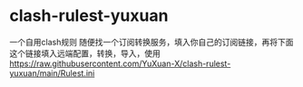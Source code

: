 # clash-rulest-yuxuan
一个自用clash规则
随便找一个订阅转换服务，填入你自己的订阅链接，再将下面这个链接填入远端配置，转换，导入，使用
https://raw.githubusercontent.com/YuXuan-X/clash-rulest-yuxuan/main/Rulest.ini
